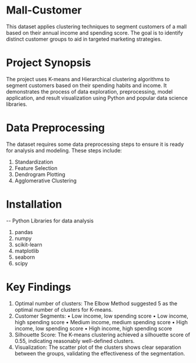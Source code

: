 # Mall-Customer
This dataset applies clustering techniques to segment customers of a mall based on their annual income and spending score. The goal is to identify distinct customer groups to aid in targeted marketing strategies.

# Project Synopsis
The project uses K-means and Hierarchical clustering algorithms to segment customers based on their spending habits and income. It demonstrates the process of data exploration, preprocessing, model application, and result visualization using Python and popular data science libraries.

# Data Preprocessing
The dataset requires some data preprocessing steps to ensure it is ready for analysis and modeling. These steps include:
1. Standardization
2. Feature Selection
3. Dendrogram Plotting
4. Agglomerative Clustering

# Installation
-- Python Libraries for data analysis

1. pandas
2. numpy
3. scikit-learn
4. matplotlib
5. seaborn
6. scipy

# Key Findings
1.	Optimal number of clusters: The Elbow Method suggested 5 as the optimal number of clusters for K-means.
2.	Customer Segments:
   •	Low income, low spending score
   •	Low income, high spending score
   •	Medium income, medium spending score
   •	High income, low spending score
   •	High income, high spending score
3.	Silhouette Score: The K-means clustering achieved a silhouette score of 0.55, indicating reasonably well-defined clusters.
4.	Visualization: The scatter plot of the clusters shows clear separation between the groups, validating the effectiveness of the segmentation.
 
